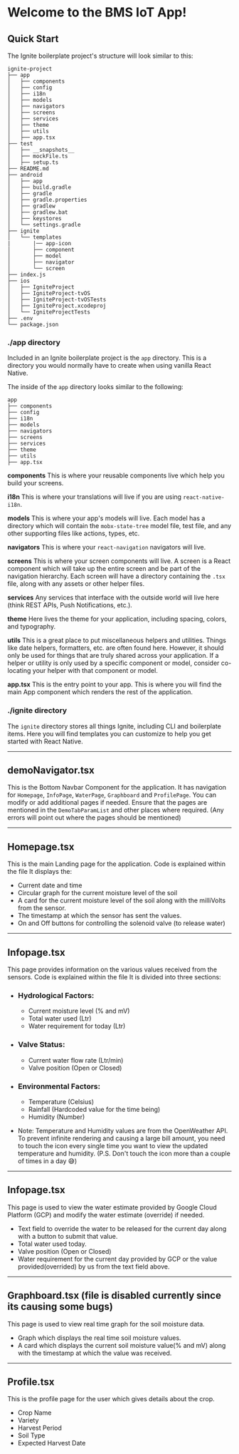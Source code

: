 # Welcome to the BMS IoT App!

## Quick Start

The Ignite boilerplate project's structure will look similar to this:

```
ignite-project
├── app
│   ├── components
│   ├── config
│   ├── i18n
│   ├── models
│   ├── navigators
│   ├── screens
│   ├── services
│   ├── theme
│   ├── utils
│   ├── app.tsx
├── test
│   ├── __snapshots__
│   ├── mockFile.ts
│   ├── setup.ts
├── README.md
├── android
│   ├── app
│   ├── build.gradle
│   ├── gradle
│   ├── gradle.properties
│   ├── gradlew
│   ├── gradlew.bat
│   ├── keystores
│   └── settings.gradle
├── ignite
│   └── templates
|       |── app-icon
│       ├── component
│       ├── model
│       ├── navigator
│       └── screen
├── index.js
├── ios
│   ├── IgniteProject
│   ├── IgniteProject-tvOS
│   ├── IgniteProject-tvOSTests
│   ├── IgniteProject.xcodeproj
│   └── IgniteProjectTests
├── .env
└── package.json

```

### ./app directory

Included in an Ignite boilerplate project is the `app` directory. This is a directory you would normally have to create when using vanilla React Native.

The inside of the `app` directory looks similar to the following:

```
app
├── components
├── config
├── i18n
├── models
├── navigators
├── screens
├── services
├── theme
├── utils
├── app.tsx
```

**components**
This is where your reusable components live which help you build your screens.

**i18n**
This is where your translations will live if you are using `react-native-i18n`.

**models**
This is where your app's models will live. Each model has a directory which will contain the `mobx-state-tree` model file, test file, and any other supporting files like actions, types, etc.

**navigators**
This is where your `react-navigation` navigators will live.

**screens**
This is where your screen components will live. A screen is a React component which will take up the entire screen and be part of the navigation hierarchy. Each screen will have a directory containing the `.tsx` file, along with any assets or other helper files.

**services**
Any services that interface with the outside world will live here (think REST APIs, Push Notifications, etc.).

**theme**
Here lives the theme for your application, including spacing, colors, and typography.

**utils**
This is a great place to put miscellaneous helpers and utilities. Things like date helpers, formatters, etc. are often found here. However, it should only be used for things that are truly shared across your application. If a helper or utility is only used by a specific component or model, consider co-locating your helper with that component or model.

**app.tsx** This is the entry point to your app. This is where you will find the main App component which renders the rest of the application.

### ./ignite directory

The `ignite` directory stores all things Ignite, including CLI and boilerplate items. Here you will find templates you can customize to help you get started with React Native.

---

## demoNavigator.tsx

This is the Bottom Navbar Component for the application. It has navigation for `Homepage`, `InfoPage`, `WaterPage`, `Graphboard` and `ProfilePage`.
You can modify or add additional pages if needed.
Ensure that the pages are mentioned in the `DemoTabParamList` and other places where required. (Any errors will point out where the pages should be mentioned)

---

## Homepage.tsx

This is the main Landing page for the application. Code is explained within the file
It displays the:

- Current date and time
- Circular graph for the current moisture level of the soil
- A card for the current moisture level of the soil along with the milliVolts from the sensor.
- The timestamp at which the sensor has sent the values.
- On and Off buttons for controlling the solenoid valve (to release water)

---

## Infopage.tsx

This page provides information on the various values received from the sensors. Code is explained within the file
It is divided into three sections:

- ### Hydrological Factors:

  - Current moisture level (% and mV)
  - Total water used (Ltr)
  - Water requirement for today (Ltr)

- ### Valve Status:

  - Current water flow rate (Ltr/min)
  - Valve position (Open or Closed)

- ### Environmental Factors:
  - Temperature (Celsius)
  - Rainfall (Hardcoded value for the time being)
  - Humidity (Number)
- Note: Temperature and Humidity values are from the OpenWeather API. To prevent infinite rendering and causing a large bill amount, you need to touch the icon every single time you want to view the updated temperature and humidity. (P.S. Don't touch the icon more than a couple of times in a day 😅)

---

## Infopage.tsx

This page is used to view the water estimate provided by Google Cloud Platform (GCP) and modify the water estimate (override) if needed.

- Text field to override the water to be released for the current day along with a button to submit that value.
- Total water used today.
- Valve position (Open or Closed)
- Water requirement for the current day provided by GCP or the value provided(overrided) by us from the text field above.

---

## Graphboard.tsx (file is disabled currently since its causing some bugs)

This page is used to view real time graph for the soil moisture data.

- Graph which displays the real time soil moisture values.
- A card which displays the current soil moisture value(% and mV) along with the timestamp at which the value was received.

---

## Profile.tsx

This is the profile page for the user which gives details about the crop.

- Crop Name
- Variety
- Harvest Period
- Soil Type
- Expected Harvest Date
